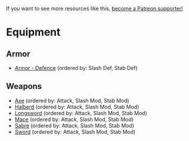 <!-- TITLE: Equipment -->

If you want to see more resources like this, [become a Patreon supporter!](https://www.patreon.com/fireundubh) 

# Equipment

## Armor

- [Armor - Defence](equipment/armor-defence) (ordered by: Slash Def, Stab Def)

## Weapons

- [Axe](equipment/axe) (ordered by: Attack, Slash Mod, Stab Mod)
- [Halberd](equipment/halberd) (ordered by: Attack, Slash Mod, Stab Mod)
- [Longsword](equipment/longsword) (ordered by: Attack, Slash Mod, Stab Mod)
- [Mace](equipment/mace) (ordered by: Attack, Slash Mod, Stab Mod)
- [Sabre](equipment/sabre) (ordered by: Attack, Slash Mod, Stab Mod)
- [Sword](equipment/sword) (ordered by: Attack, Slash Mod, Stab Mod)
